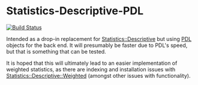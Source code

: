 # Statistics-Descriptive-PDL

[![Build Status](https://api.travis-ci.org/shawnlaffan/Statistics-Descriptive-PDL.png?branch=master)](https://travis-ci.org/shawnlaffan/Statistics-Descriptive-PDL/)

Intended as a drop-in replacement for [Statistics::Descriptive](https://metacpan.org/pod/Statistics::Descriptive) but using [PDL](http://pdl.perl.org) objects for the back end.  It will presumably be faster due to PDL's speed, but that is something that can be tested.

It is hoped that this will ultimately lead to an easier implementation of weighted statistics, as there are indexing and installation issues with [Statistics::Descriptive::Weighted](https://metacpan.org/pod/Statistics::Descriptive::Weighted) (amongst other issues with functionality).  

